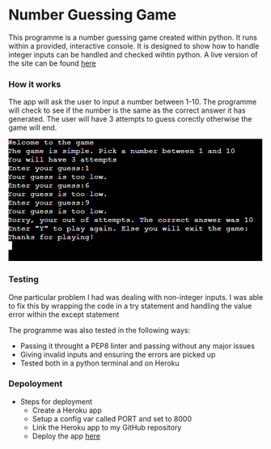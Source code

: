 # Number Guessing Game

This programme is a number guessing game created within python. It runs within a provided, interactive console. It is designed to show how to handle integer inputs can be handled and checked wihtin python. A live version of the site can be found [here](https://sean-number-guess-d51024dc4294.herokuapp.com/)

### How it works

The app will ask the user to input a number between 1-10. The programme will check to see if the number is the same as the correct answer it has generated. The user will have 3 attempts to guess corectly otherwise the game will end.

![game image](images/numberguess.PNG)
### Testing

One particular problem I had was dealing with non-integer inputs. I was able to fix this by wrapping the code in a try statement and handling the value error within the except statement

The programme was also tested in the following ways:
- Passing it throught a PEP8 linter and passing without any major issues
- Giving invalid inputs and ensuring the errors are picked up
- Tested both in a python terminal and on Heroku

### Depoloyment

- Steps for deployment
    - Create a Heroku app
    - Setup a config var called PORT and set to 8000
    - Link the Heroku app to my GitHub repository
    - Deploy the app [here](https://sean-number-guess-d51024dc4294.herokuapp.com/)